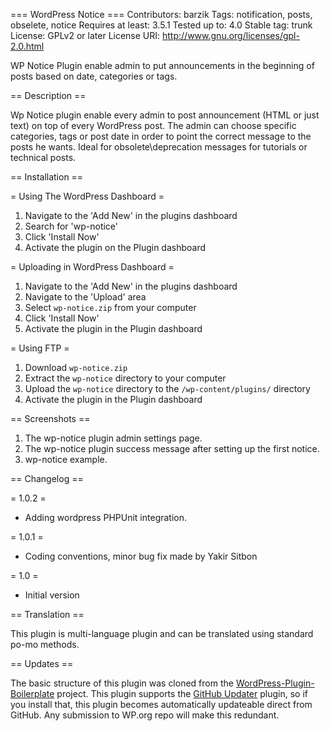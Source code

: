 === WordPress Notice ===
Contributors: barzik
Tags: notification, posts, obselete, notice
Requires at least: 3.5.1
Tested up to: 4.0
Stable tag: trunk
License: GPLv2 or later
License URI: http://www.gnu.org/licenses/gpl-2.0.html

WP Notice Plugin enable admin to put announcements in the beginning of posts based on date, categories or tags.

== Description ==

Wp Notice plugin enable every admin to post announcement (HTML or just text) on top of every WordPress post.
The admin can choose specific categories, tags or post date in order to point the correct message to the posts he wants.
Ideal for obsolete\deprecation messages for tutorials or technical posts.

== Installation ==

= Using The WordPress Dashboard =

1. Navigate to the 'Add New' in the plugins dashboard
2. Search for 'wp-notice'
3. Click 'Install Now'
4. Activate the plugin on the Plugin dashboard

= Uploading in WordPress Dashboard =

1. Navigate to the 'Add New' in the plugins dashboard
2. Navigate to the 'Upload' area
3. Select `wp-notice.zip` from your computer
4. Click 'Install Now'
5. Activate the plugin in the Plugin dashboard

= Using FTP =

1. Download `wp-notice.zip`
2. Extract the `wp-notice` directory to your computer
3. Upload the `wp-notice` directory to the `/wp-content/plugins/` directory
4. Activate the plugin in the Plugin dashboard


== Screenshots ==

1. The wp-notice plugin admin settings page.
2. The wp-notice plugin success message after setting up the first notice.
3. wp-notice example.

== Changelog ==

= 1.0.2 =
* Adding wordpress PHPUnit integration.

= 1.0.1 =
* Coding conventions, minor bug fix made by Yakir Sitbon

= 1.0 =
* Initial version


== Translation ==

This plugin is multi-language plugin and can be translated using standard po-mo methods.

== Updates ==

The basic structure of this plugin was cloned from the [WordPress-Plugin-Boilerplate](https://github.com/tommcfarlin/WordPress-Plugin-Boilerplate) project.
This plugin supports the [GitHub Updater](https://github.com/afragen/github-updater) plugin, so if you install that, this plugin becomes automatically updateable direct from GitHub. Any submission to WP.org repo will make this redundant.
